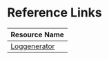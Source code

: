 # Reference Links
| Resource Name |
|:---|
| [Loggenerator](https://docs.cloudfoundry.org/loggregator/architecture.html ) |
